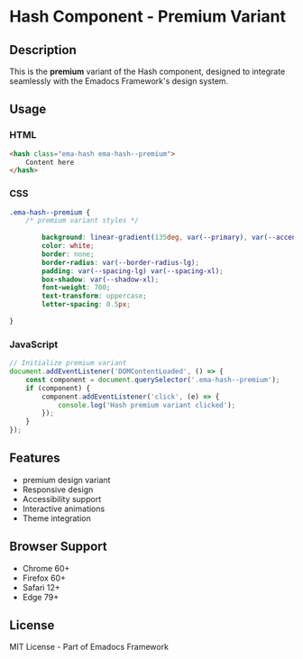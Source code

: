 # Hash Component - Premium Variant

## Description
This is the **premium** variant of the Hash component, designed to integrate seamlessly with the Emadocs Framework's design system.

## Usage

### HTML
```html
<hash class="ema-hash ema-hash--premium">
    Content here
</hash>
```

### CSS
```css
.ema-hash--premium {
    /* premium variant styles */
    
        background: linear-gradient(135deg, var(--primary), var(--accent));
        color: white;
        border: none;
        border-radius: var(--border-radius-lg);
        padding: var(--spacing-lg) var(--spacing-xl);
        box-shadow: var(--shadow-xl);
        font-weight: 700;
        text-transform: uppercase;
        letter-spacing: 0.5px;
    
}
```

### JavaScript
```javascript
// Initialize premium variant
document.addEventListener('DOMContentLoaded', () => {
    const component = document.querySelector('.ema-hash--premium');
    if (component) {
        component.addEventListener('click', (e) => {
            console.log('Hash premium variant clicked');
        });
    }
});
```

## Features
- premium design variant
- Responsive design
- Accessibility support
- Interactive animations
- Theme integration

## Browser Support
- Chrome 60+
- Firefox 60+
- Safari 12+
- Edge 79+

## License
MIT License - Part of Emadocs Framework
